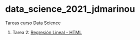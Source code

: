 # data_science_2021_jdmarinou
 Tareas curso Data Science

1. Tarea 2: [Regresión Lineal - HTML](https://github.com/jdmarinou/data_science_2021_jdmarinou/blob/main/tarea_2/tarea_2_jdmarinou_regresion_lineal.html)
